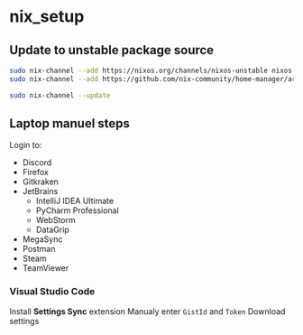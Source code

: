 # nix_setup

## Update to unstable package source

```bash
sudo nix-channel --add https://nixos.org/channels/nixos-unstable nixos
sudo nix-channel --add https://github.com/nix-community/home-manager/archive/release-20.09.tar.gz home-manager

sudo nix-channel --update
```

## Laptop manuel steps

Login to:

- Discord
- Firefox
- Gitkraken
- JetBrains
  - IntelliJ IDEA Ultimate
  - PyCharm Professional
  - WebStorm
  - DataGrip
- MegaSync
- Postman
- Steam
- TeamViewer

### Visual Studio Code

Install **Settings Sync** extension
Manualy enter `GistId` and `Token`
Download settings
